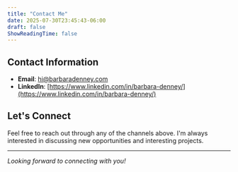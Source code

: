 ```yaml
---
title: "Contact Me"
date: 2025-07-30T23:45:43-06:00
draft: false
ShowReadingTime: false
---
```


## Contact Information

- **Email**: [hi@barbaradenney.com](mailto:hi@barbaradenney.com)
- **LinkedIn**: [https://www.linkedin.com/in/barbara-denney/](https://www.linkedin.com/in/barbara-denney/)

## Let's Connect

Feel free to reach out through any of the channels above. I'm always interested in discussing new opportunities and interesting projects.

---

*Looking forward to connecting with you!*

